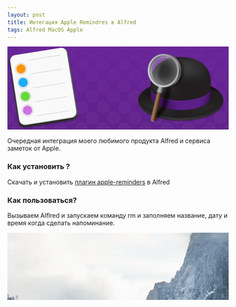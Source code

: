```yaml
---
layout: post
title: Интегация Apple Remindres в Alfred
tags: Alfred MacOS Apple
---
```

![](https://raw.githubusercontent.com/tatarinovms/tatarinovms.github.io/master/images/posts/alfredreminders/logo.png)

Очередная интеграция моего любимого продукта Alfred и сервиса заметок от Apple.

### Как установить ?
Скачать и установить [плагин apple-reminders](https://www.packal.org/workflow/apple-reminders) в Alfred 

### Как пользоваться?

Вызываем Alflred и запускаем команду rm и заполняем название, дату и время когда сделать напоминание.

![](https://raw.githubusercontent.com/tatarinovms/tatarinovms.github.io/master/images/posts/alfredreminders/apr.gif)